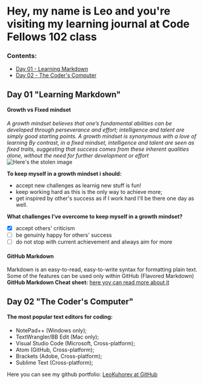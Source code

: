 # Hey, my name is Leo and you're visiting my learning journal at Code Fellows 102 class

### **Contents:**
- [Day 01 - Learning Markdown](https://github.com/LeoKuhorev/test0513/blob/master/readme.md#day-01-learning-markdown)
- [Day 02 - The Coder's Computer](https://github.com/LeoKuhorev/test0513/blob/master/readme.md#day-02-the-coders-computer)

## Day 01 "Learning Markdown"
#### Growth vs Fixed mindset
*A growth mindset believes that one’s fundamental abilities can be developed through perseverance and effort; intelligence and talent are simply good starting points. A growth mindset is synonymous with a love of learning*
*By contrast, in a fixed mindset, intelligence and talent are seen as fixed traits, suggesting that success comes from these inherent qualities alone, without the need for further development or effort*
![Here's the stolen image](https://3kllhk1ibq34qk6sp3bhtox1-wpengine.netdna-ssl.com/wp-content/uploads/NewGrowthMindset2.png)

**To keep myself in a growth mindset i should:**
- accept new challenges as learnig new stuff is fun!
- keep working hard as this is the only way to achieve more;
- get inspired by other's success as if I work hard I'll be there one day as well.

**What challenges I've overcome to keep myself in a growth mindset?**
- [x] accept others' criticism
- [ ] be genuinly happy for others' success
- [ ] do not stop with current achievement and always aim for more

#### GitHub Markdown
Markdown is an easy-to-read, easy-to-write syntax for formatting plain text. Some of the features can be used only within GitHub (Flavored Markdown)
**GitHub Markdown Cheat sheet:**
[here yoy can read more about it](https://help.github.com/en/articles/basic-writing-and-formatting-syntax)

## Day 02 "The Coder's Computer"

#### The most popular text editors for coding:
- NotePad++ (Windows only);
- TextWrangler/BB Edit (Mac only);
- Visual Studio Code (Microsoft, Cross-platform);
- Atom (GitHub, Cross-platform);
- Brackets (Adobe, Cross-platform);
- Sublime Text (Cross-platform);


Here you can see my github portfolio: [LeoKuhorev at GitHub](https://leokuhorev.github.io/)
